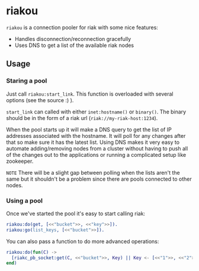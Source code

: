 riakou
======

`riakou` is a connection pooler for riak with some nice features:

* Handles disconnection/reconnection gracefully
* Uses DNS to get a list of the available riak nodes

Usage
-----

### Staring a pool

Just call `riakou:start_link`. This function is overloaded with several options (see the source :) ).

`start_link` can called with either `inet:hostname()` or `binary()`. The binary should be in the form of a riak url (`riak://my-riak-host:1234`).

When the pool starts up it will make a DNS query to get the list of IP addresses associated with the hostname. It will poll for any changes after that so make sure it has the latest list. Using DNS makes it very easy to automate adding/removing nodes from a cluster without having to push all of the changes out to the applications or running a complicated setup like zookeeper.

`NOTE` There will be a slight gap between polling when the lists aren't the same but it shouldn't be a problem since there are pools connected to other nodes.

### Using a pool

Once we've started the pool it's easy to start calling riak:

```erlang
riakou:do(get, [<<"bucket">>, <<"key">>]).
riakou:go(list_keys, [<<"bucket">>]).
```

You can also pass a function to do more advanced operations:

```erlang
riakou:do(fun(C) ->
  [riakc_pb_socket:get(C, <<"bucket">>, Key) || Key <- [<<"1">>, <<"2">>, <<"3">>]]
end)
```
